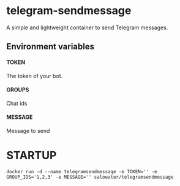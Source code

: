# telegram-sendmessage
A simple and lightweight container to send Telegram messages.

## Environment variables

#### TOKEN
The token of your bot.

#### GROUPS
Chat ids

#### MESSAGE
Message to send

# STARTUP

```
docker run -d --name telegramsendmessage -e TOKEN='' -e GROUP_IDS='1,2,3' -e MESSAGE='' saloeater/telegramsendmessage
```